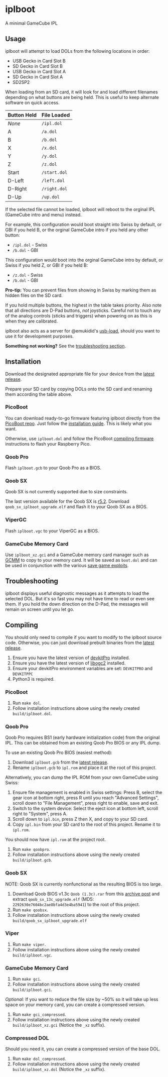 # iplboot

A minimal GameCube IPL


## Usage

iplboot will attempt to load DOLs from the following locations in order:
- USB Gecko in Card Slot B
- SD Gecko in Card Slot B
- USB Gecko in Card Slot A
- SD Gecko in Card Slot A
- SD2SP2

When loading from an SD card, it will look for and load different filenames depending on what buttons are being held. This is useful to keep alternate software on quick access.

 Button Held | File Loaded
-------------|--------------
 *None*      | `/ipl.dol`
 A           | `/a.dol`
 B           | `/b.dol`
 X           | `/x.dol`
 Y           | `/y.dol`
 Z           | `/z.dol`
 Start       | `/start.dol`
 D-Left      | `/left.dol`
 D-Right     | `/right.dol`
 D-Up        | `/up.dol`

If the selected file cannot be loaded, iplboot will reboot to the orginal IPL (GameCube intro and menu) instead.

For example, this configuration would boot straight into Swiss by default, or GBI if you held B, or the orginal GameCube intro if you held any other button:
- `/ipl.dol` - Swiss
- `/b.dol` - GBI

This configuration would boot into the orginal GameCube intro by default, or Swiss if you held Z, or GBI if you held B:
- `/z.dol` - Swiss
- `/b.dol` - GBI

**Pro-tip:** You can prevent files from showing in Swiss by marking them as hidden files on the SD card.

If you hold multiple buttons, the highest in the table takes priority. Also note that all directions are D-Pad buttons, *not* joysticks. Careful not to touch any of the analog controls (sticks and triggers) when powering on as this is when they are calibrated.

iplboot also acts as a server for @emukidid's [usb-load](https://github.com/emukidid/gc-usb-load), should you want to use it for development purposes.

**Something not working?** See the [troubleshooting section](#troubleshooting).


## Installation

Download the designated appropriate file for your device from the [latest release](https://github.com/redolution/iplboot/releases/latest).

Prepare your SD card by copying DOLs onto the SD card and renaming them according the table above.

### PicoBoot

You can download ready-to-go firmware featuring iplboot directly from the [PicoBoot repo](https://github.com/webhdx/PicoBoot). Just follow the [installation guide](https://github.com/webhdx/PicoBoot#-installation-guide). This is likely what you want.

Otherwise, use `iplboot.dol` and follow the PicoBoot [compiling firmware](https://github.com/webhdx/PicoBoot#compiling-firmware) instructions to flash your Raspberry Pico.

### Qoob Pro

Flash `iplboot.gcb` to your Qoob Pro as a BIOS.

### Qoob SX

Qoob SX is not currently supported due to size constraints.

The last version available for the Qoob SX is [r5.2](https://github.com/redolution/iplboot/releases/tag/r5.2). Download `qoob_sx_iplboot_upgrade.elf` and flash it to your Qoob SX as a BIOS.

### ViperGC

Flash `iplboot.vgc` to your ViperGC as a BIOS.

### GameCube Memory Card

Use `iplboot_xz.gci` and a GameCube memory card manager such as [GCMM](https://github.com/suloku/gcmm) to copy to your memory card. It will be saved as `boot.dol` and can be used in conjunction with the various [save game exploits](https://www.gc-forever.com/wiki/index.php?title=Booting_homebrew#Game_Save_Exploits).


## Troubleshooting

iplboot displays useful diagnostic messages as it attempts to load the selected DOL. But it's so fast you may not have time to read or even see them. If you hold the down direction on the D-Pad, the messages will remain on screen until you let go.


## Compiling

You should only need to compile if you want to modify to the iplboot source code. Otherwise, you can just download prebuilt binaries from the [latest release](https://github.com/redolution/iplboot/releases/latest).

1. Ensure you have the latest version of [devkitPro](https://devkitpro.org/wiki/Getting_Started) installed.
2. Ensure you have the latest version of [libogc2](https://github.com/extremscorner/libogc2) installed.
3. Ensure your devkitPro environment variables are set: `DEVKITPRO` and `DEVKITPPC`
4. Python3 is required.

### PicoBoot

1. Run `make dol`.
2. Follow installation instructions above using the newly created `build/iplboot.dol`.

### Qoob Pro

Qoob Pro requires BS1 (early hardware initialization code) from the original IPL. This can be obtained from an existing Qoob Pro BIOS or any IPL dump.

To use an existing Qoob Pro BIOS (easiest method):
1. Download `iplboot.gcb` from the [latest release](https://github.com/redolution/iplboot/releases/latest).
2. Rename `iplboot.gcb` to `ipl.rom` and place it at the root of this project.

Alternatively, you can dump the IPL ROM from your own GameCube using Swiss:
1. Ensure file management is enabled in Swiss settings: Press B, select the gear icon at bottom right, press R until you reach "Advanced Settings", scroll down to "File Management", press right to enable, save and exit.
2. Switch to the system device: Select the eject icon at bottom left, scroll right to "System", press A.
3. Scroll down to `ipl.bin`, press Z then X, and copy to your SD card.
4. Copy `ipl.bin` from your SD card to the root of this project. Rename it to `ipl.rom`.

You should now have `ipl.rom` at the project root.

1. Run `make qoobpro`.
2. Follow installation instructions above using the newly created `build/iplboot.gcb`.

### Qoob SX

NOTE: Qoob SX is currently nonfunctional as the resulting BIOS is too large.

1. Download Qoob BIOS v1.3c `Qoob (1.3c).rar` from this [archive post](https://www.gc-forever.com/forums/viewtopic.php?f=36&t=23) and extract `qoob_sx_13c_upgrade.elf` (MD5: `2292630e7604bc2ae8bfa4d3e4ba5941`) to the root of this project.
2. Run `make qoobsx`.
3. Follow installation instructions above using the newly created `build/qoob_sx_iplboot_upgrade.elf`

### Viper

1. Run `make viper`.
2. Follow installation instructions above using the newly created `build/iplboot.vgc`.

### GameCube Memory Card

1. Run `make gci`.
2. Follow installation instructions above using the newly created `build/iplboot.gci`.

*Optional:* If you want to reduce the file size by ~50% so it will take up less space on your memory card, you can create a compressed version.

1. Run `make gci_compressed`.
2. Follow installation instructions above using the newly created `build/iplboot_xz.gci` (Notice the `_xz` suffix).

### Compressed DOL

Should you need it, you can create a compressed version of the base DOL.

1. Run `make dol_compressed`.
2. Follow installation instructions above using the newly created `build/iplboot_xz.dol` (Notice the `_xz` suffix).
